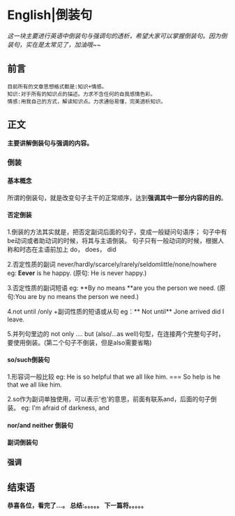 # English|倒装句
*这一块主要进行英语中倒装句与强调句的透析，希望大家可以掌握倒装句。因为倒装句，实在是太常见了，加油哦~~*

## 前言
    目前所有的文章思想格式都是:知识+情感。
    知识:对于所有的知识点的描述。力求不含任何的自我感情色彩。
    情感:用我自己的方式，解读知识点。力求通俗易懂，完美透析知识。

## 正文
**主要讲解倒装句与强调的内容。**

### 倒装
#### 基本概念
所谓的倒装句，就是改变句子主干的正常顺序，达到**强调其中一部分内容的目的**。

#### 否定倒装
1.倒装的方法其实就是，把否定副词后面的句子，变成一般疑问句语序；
句子中有be动词或者助动词的时候，将其与主语倒装。
句子只有一般动词的时候，根据人称和时态在主语前加上 do， does， did

2.否定性质的副词
never/hardly/scarcely/rarely/seldomlittle/none/nowhere
eg: **Eever** is he happy.
(原句: He is never happy.)

3.否定性质的副词短语
eg: **By no means **are you the person we need.
(原句:You are by no means the person we need.)

4.not until /only +副词性质的短语或从句
eg：** Not until** Jone arrived did  I leave.

5.并列句里边的 not only .... but (also/...as well)句型，在连接两个完整句子时，要使用倒装。(第二个句子不倒装，但是also需要省略)


#### so/such倒装句
1.形容词一般比较
eg: He is so helpful that we all like him.
=== So help is he that we all like him.

2.so作为副词单独使用，可以表示‘也’的意思，前面有联系and，后面的句子倒装。
eg: I'm afraid of darkness, and






#### nor/and neither 倒装句


#### 副词倒装句

### 强调







## 结束语
 **恭喜各位，看完了...。**
**总结:。。。。。**
**下一篇将。。。。。**









